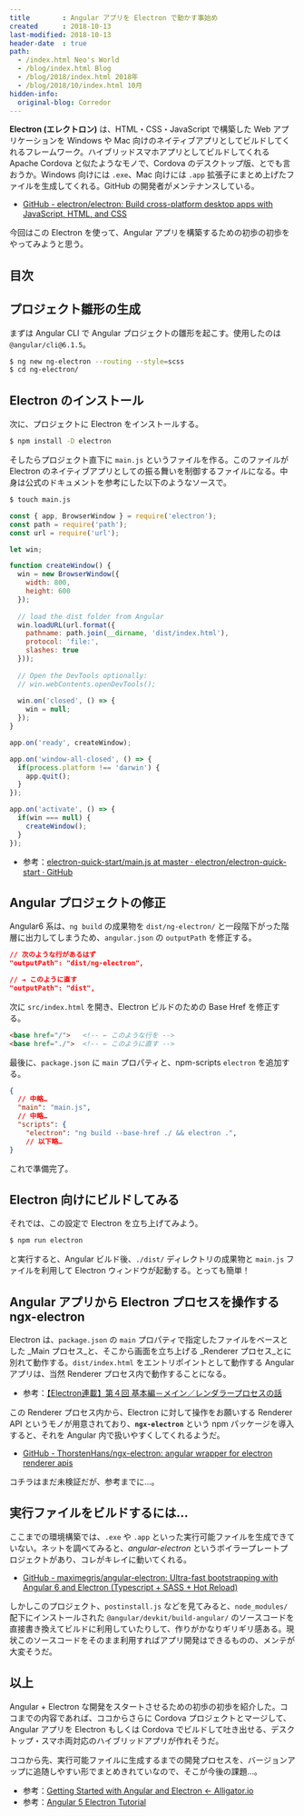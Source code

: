 ```yaml
---
title        : Angular アプリを Electron で動かす事始め
created      : 2018-10-13
last-modified: 2018-10-13
header-date  : true
path:
  - /index.html Neo's World
  - /blog/index.html Blog
  - /blog/2018/index.html 2018年
  - /blog/2018/10/index.html 10月
hidden-info:
  original-blog: Corredor
---
```


__Electron (エレクトロン)__ は、HTML・CSS・JavaScript で構築した Web アプリケーションを Windows や Mac 向けのネイティブアプリとしてビルドしてくれるフレームワーク。ハイブリッドスマホアプリとしてビルドしてくれる Apache Cordova と似たようなモノで、Cordova のデスクトップ版、とでも言おうか。Windows 向けには `.exe`、Mac 向けには `.app` 拡張子にまとめ上げたファイルを生成してくれる。GitHub の開発者がメンテナンスしている。

- [GitHub - electron/electron: Build cross-platform desktop apps with JavaScript, HTML, and CSS](https://github.com/electron/electron)

今回はこの Electron を使って、Angular アプリを構築するための初歩の初歩をやってみようと思う。

## 目次

## プロジェクト雛形の生成

まずは Angular CLI で Angular プロジェクトの雛形を起こす。使用したのは `@angular/cli@6.1.5`。

```bash
$ ng new ng-electron --routing --style=scss
$ cd ng-electron/
```

## Electron のインストール

次に、プロジェクトに Electron をインストールする。

```bash
$ npm install -D electron
```

そしたらプロジェクト直下に `main.js` というファイルを作る。このファイルが Electron のネイティブアプリとしての振る舞いを制御するファイルになる。中身は公式のドキュメントを参考にした以下のようなソースで。

```bash
$ touch main.js
```

```javascript
const { app, BrowserWindow } = require('electron');
const path = require('path');
const url = require('url');

let win;

function createWindow() {
  win = new BrowserWindow({
    width: 800,
    height: 600
  });
  
  // load the dist folder from Angular
  win.loadURL(url.format({
    pathname: path.join(__dirname, 'dist/index.html'),
    protocol: 'file:',
    slashes: true
  }));
  
  // Open the DevTools optionally:
  // win.webContents.openDevTools();
  
  win.on('closed', () => {
    win = null;
  });
}

app.on('ready', createWindow);

app.on('window-all-closed', () => {
  if(process.platform !== 'darwin') {
    app.quit();
  }
});

app.on('activate', () => {
  if(win === null) {
    createWindow();
  }
});
```

- 参考：[electron-quick-start/main.js at master · electron/electron-quick-start · GitHub](https://github.com/electron/electron-quick-start/blob/master/main.js)

## Angular プロジェクトの修正

Angular6 系は、`ng build` の成果物を `dist/ng-electron/` と一段階下がった階層に出力してしまうため、`angular.json` の `outputPath` を修正する。

```json
// 次のような行があるはず
"outputPath": "dist/ng-electron",

// → このように直す
"outputPath": "dist",
```

次に `src/index.html` を開き、Electron ビルドのための Base Href を修正する。

```html
<base href="/">   <!-- ← このような行を -->
<base href="./">  <!-- ← このように直す -->
```

最後に、`package.json` に `main` プロパティと、npm-scripts `electron` を追加する。

```json
{
  // 中略…
  "main": "main.js",
  // 中略…
  "scripts": {
    "electron": "ng build --base-href ./ && electron .",
    // 以下略…
}
```

これで準備完了。

## Electron 向けにビルドしてみる

それでは、この設定で Electron を立ち上げてみよう。

```bash
$ npm run electron
```

と実行すると、Angular ビルド後、`./dist/` ディレクトリの成果物と `main.js` ファイルを利用して Electron ウィンドウが起動する。とっても簡単！

## Angular アプリから Electron プロセスを操作する ngx-electron

Electron は、`package.json` の `main` プロパティで指定したファイルをベースとした _Main プロセス_と、そこから画面を立ち上げる _Renderer プロセス_とに別れて動作する。`dist/index.html` をエントリポイントとして動作する Angular アプリは、当然 Renderer プロセス内で動作することになる。

- 参考：[【Electron連載】第４回 基本編－メイン／レンダラープロセスの話](https://qiita.com/nullpointer_t/items/83cc14225b677f0d72fa)

この Renderer プロセス内から、Electron に対して操作をお願いする Renderer API というモノが用意されており、__`ngx-electron`__ という npm パッケージを導入すると、それを Angular 内で扱いやすくしてくれるようだ。

- [GitHub - ThorstenHans/ngx-electron: angular wrapper for electron renderer apis](https://github.com/ThorstenHans/ngx-electron)

コチラはまだ未検証だが、参考までに…。

## 実行ファイルをビルドするには…

ここまでの環境構築では、`.exe` や `.app` といった実行可能ファイルを生成できていない。ネットを調べてみると、_angular-electron_ というボイラープレートプロジェクトがあり、コレがキレイに動いてくれる。

- [GitHub - maximegris/angular-electron: Ultra-fast bootstrapping with Angular 6 and Electron (Typescript + SASS + Hot Reload)](https://github.com/maximegris/angular-electron)

しかしこのプロジェクト、`postinstall.js` などを見てみると、`node_modules/` 配下にインストールされた `@angular/devkit/build-angular/` のソースコードを直接書き換えてビルドに利用していたりして、作りがかなりギリギリ感ある。現状このソースコードをそのまま利用すればアプリ開発はできるものの、メンテが大変そうだ。

## 以上

Angular + Electron な開発をスタートさせるための初歩の初歩を紹介した。ココまでの内容であれば、ココからさらに Cordova プロジェクトとマージして、Angular アプリを Electron もしくは Cordova でビルドして吐き出せる、デスクトップ・スマホ両対応のハイブリッドアプリが作れそうだ。

ココから先、実行可能ファイルに生成するまでの開発プロセスを、バージョンアップに追随しやすい形でまとめきれていなので、そこが今後の課題…。

- 参考：[Getting Started with Angular and Electron ← Alligator.io](https://alligator.io/angular/electron/)
- 参考：[Angular 5 Electron Tutorial](https://coursetro.com/posts/code/125/Angular-5-Electron-Tutorial)
